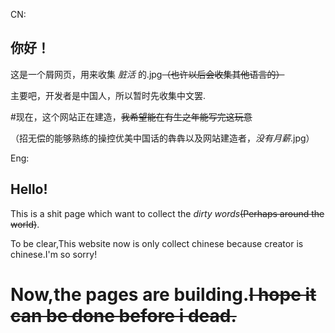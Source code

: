 CN:
## 你好！
这是一个屑网页，用来收集 _脏活_ 的.jpg~~（也许以后会收集其他语言的）~~

主要吧，开发者是中国人，所以暂时先收集中文罢.

#现在，这个网站正在建造，~~我希望能在有生之年能写完这玩意~~

（招无偿的能够熟练的操控优美中国话的犇犇以及网站建造者，_没有月薪_.jpg）

Eng:

## Hello!
This is a shit page which want to collect the _dirty words_~~(Perhaps around the world)~~.

To be clear,This website now is only collect chinese because creator is chinese.I'm so sorry!

# Now,the pages are building.~~I hope it can be done before i dead.~~
